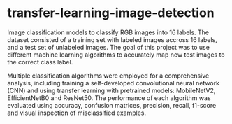 # transfer-learning-image-detection
Image classification models to classify RGB images into 16 labels. The dataset consisted of a training set with labeled images accross 16 labels, and a test set of unlabeled images. The goal of this project was to use different machine learning algorithms to accurately map new test images to the correct class label.

Multiple classification algorithms were employed for a comprehensive analysis, including training a self-developed convolutional neural network (CNN) and using transfer learning with pretrained models: MobileNetV2, EfficientNetB0 and ResNet50. The performance of each algorithm was evaluated using accuracy, confusion matrices, precision, recall, f1-score and visual inspection of misclassified examples.
